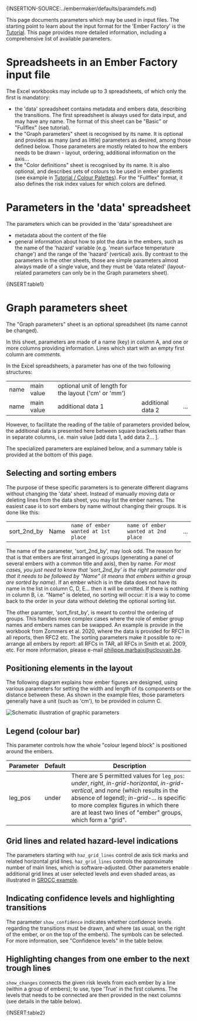 {INSERTION-SOURCE:../embermaker/defaults/paramdefs.md}

This page documents parameters which may be used in input files. 
The starting point to learn about the input format for the 'Ember Factory' is the [Tutorial](tutorial).
This page provides more detailed information, including a comprehensive list of available parameters.

# Spreadsheets in an Ember Factory input file

The Excel workbooks may include up to 3 spreadsheets, of which only the first is mandatory:

- the 'data' spreadsheet contains metadata and embers data, describing the transitions. The first spreadsheet
is always used for data input, and may have any name. The format of this sheet can be "Basic" or "Fullflex" 
(see tutorial).
- the "Graph parameters" sheet is recognised by its name. It is optional and provides as many (and as little) 
parameters as desired, among those defined below. Those parameters are mostly related
to how the embers needs to be drawn - layout, ordering, additional information on the axis...
- the "Color definitions" sheet is recognised by its name. It is also optional, and describes sets of colours to
be used in ember gradients (see example in [Tutorial / Colour Palettes](tutorial#Colour)). 
For the "Fullflex" format, it also defines the risk index values for which colors are defined.

# Parameters in the 'data' spreadsheet

The parameters which can be provided in the 'data' spreadsheet are 

- metadata about the content of the file
- general information about how to plot the data in the embers, such as the name of the 'hazard' variable
  (e.g. 'mean surface temperature change') and the range of the 'hazard' (vertical) axis.
  By contrast to the parameters in the other sheets, those are simple parameters almost always made of a single value,
  and they must be 'data related' (layout-related parameters can only be in the Graph parameters sheet).

{INSERT:table1}

# Graph parameters sheet 

The "Graph parameters" sheet is an optional spreadsheet (its name cannot be changed).

In this sheet, parameters are made of a name (key) in column A, and one or more columns providing information. 
Lines which start with an empty first column are *comments*. 

In the Excel spreadsheets, a parameter has one of the two following structures:

||||||
|---|---|---|---|---|
|name | main value | optional unit of length for the layout ('cm' or 'mm')| | |
|name | main value | additional data 1 | additional data 2 | ...|

However, to facilitate the reading of the table of parameters provided below, the additional data is presented
here between square brackets rather than in separate columns, i.e. main value [add data 1, add data 2... ].

The specialized parameters are explained below, and a summary table is provided at the bottom of this page.

## Selecting and sorting embers

The purpose of these specific parameters is to generate different diagrams without changing the 'data' sheet.
Instead of manually moving data or deleting lines from the data sheet, you may list the ember names.
The easiest case is to sort embers by name without changing their groups. It is done like this:

||||||
|---|---|---|---|---|
|sort_2nd_by| Name | `name of ember wanted at 1st place` | `name of ember wanted at 2nd place` | ...|

The name of the parameter, 'sort_2nd_by', may look odd. The reason for that is that embers are first arranged
in groups (generating a panel of several embers with a common title and axis), then by name. 
*For most cases, you just need to know that 'sort_2nd_by' is the right parameter and that it needs to be followed by
"Name" (it means that embers within a group are sorted by name)*.
If an ember which is in the data does not have its name in the list in column C, D, E... then it will be omitted.
If there is nothing in column B, i.e. "Name" is deleted, no sorting will occur: it is a way to come back to the
order in your data without deleting the optional sorting list.

The other paramter, 'sort_first_by', is meant to control the ordering of groups. 
This handles more complex cases where the role of ember group names and embers names can be swapped. 
An example is provide in the workbook from Zommers et al.
2020, where the data is provided for RFC1 in all reports, then RFC2 etc. The sorting parameters make it possible
to re-arrange all embers by report: all RFCs in TAR, all RFCs in Smith et al. 2009, etc.
For more information, please e-mail philippe.marbaix@uclouvain.be.

## Positioning elements in the layout

The following diagram explains how ember figures are designed, using various parameters 
for setting the width and length of its components or the distance between these. As shown in the example files,
those parameters generally have a unit (such as 'cm'), to be provided in column C.

![Schematic illustration of graphic parameters](../static/ef-gp-definitions.png "Positional graphic parameters")

## Legend (colour bar) <a name="legpos"></a> 

This parameter controls how the whole "colour legend block" is positioned around the embers.

| Parameter            | Default  | Description                                             |
|----------------------|----------|---------------------------------------------------------|
|leg_pos               |under     | There are 5 permitted values for `leg_pos`: *under*, *right*, *in-grid-horizontal*, *in-grid-vertical*, and *none* (which results in the absence of legend); *in-grid-*... is specific to more complex figures in which there are at least two lines of "ember" groups, which form a "grid".|

## Grid lines and related hazard-level indications <a name="gridlines"></a> 

The parameters starting with `haz_grid_lines` control de axis tick marks and related horizontal grid lines.
`haz_grid_lines` controls the approximate number of main lines, which is software-adjusted. Other parameters
enable additional grid lines at user selected levels and even shaded areas, as illustrated 
in [SROCC example](examples/SROCC_SPM3.xlsx).

## Indicating confidence levels and highlighting transitions

The parameter `show_confidence` indicates whether confidence levels regarding the transitions must be drawn, and
where (as usual, on the right of the ember, or on the top of the embers). The symbols can be selected. For more
information, see "Confidence levels" in the table below.  

## Highlighting changes from one ember to the next trough lines

`show_changes` connects the given risk levels from each ember by a line (within a group of embers); 
to use, type 'True' in the first columns. The levels that needs to be connected are then provided in the 
next columns (see details in the table below).

{INSERT:table2}


